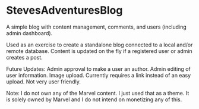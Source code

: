# StevesAdventuresBlog

A simple blog with content management, comments, and users (including admin dashboard). 

Used as an exercise to create a standalone blog connected to a local and/or remote database. Content is updated on the fly if a registered user or admin creates a post. 

Future Updates: 
Admin approval to make a user an author. 
Admin editing of user information. 
Image upload. Currently requires a link instead of an easy upload. Not very user friendly. 

Note: 
I do not own any of the Marvel content. I just used that as a theme. It is solely owned by Marvel and I do not intend on monetizing any of this. 
